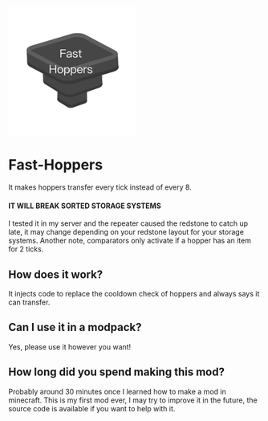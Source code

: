 
<img src="./src/main/resources/assets/fast-hoppers/icon.png" width=256>

# Fast-Hoppers
It makes hoppers transfer every tick instead of every 8.

#### **IT WILL BREAK SORTED STORAGE SYSTEMS**
I tested it in my server and the repeater caused the redstone to catch up late, it may change depending on your redstone layout for your storage systems. Another note, comparators only activate if a hopper has an item for 2 ticks.

## How does it work?
It injects code to replace the cooldown check of hoppers and always says it can transfer.

## Can I use it in a modpack?
Yes, please use it however you want!

## How long did you spend making this mod?
Probably around 30 minutes once I learned how to make a mod in minecraft. This is my first mod ever, I may try to improve it in the future, the source code is available if you want to help with it.
